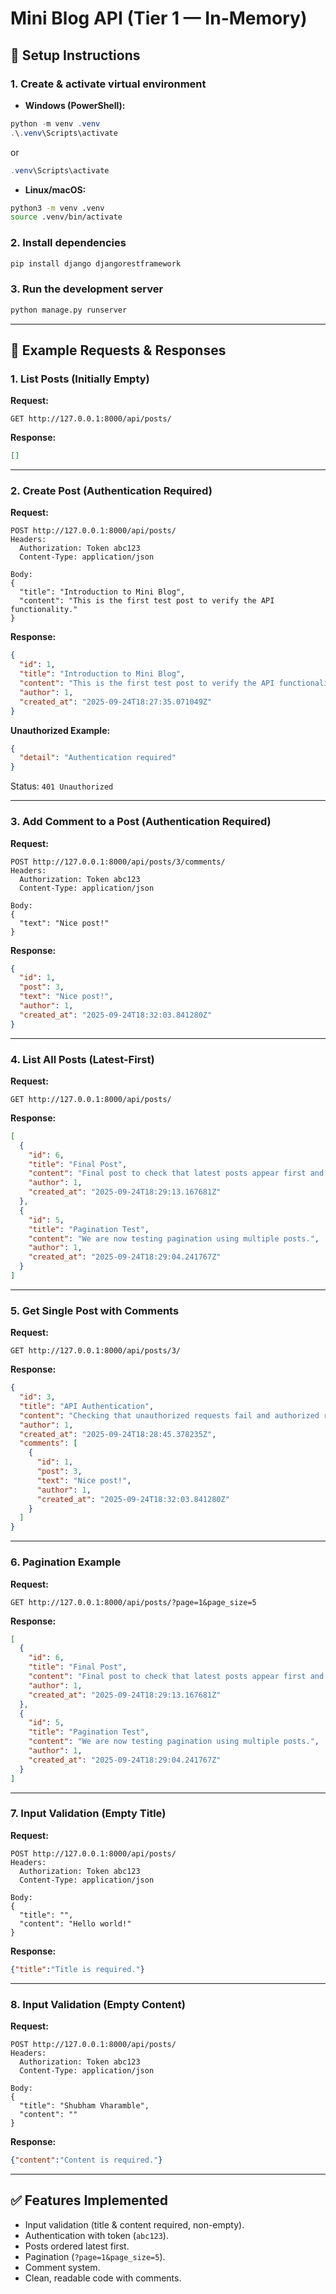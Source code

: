 # Mini Blog API (Tier 1 — In-Memory)

## 📌 Setup Instructions

### 1. Create & activate virtual environment
- **Windows (PowerShell):**
```powershell
python -m venv .venv
.\.venv\Scripts\activate
```
or
```powershell
.venv\Scripts\activate
```

- **Linux/macOS:**
```bash
python3 -m venv .venv
source .venv/bin/activate
```

### 2. Install dependencies
```bash
pip install django djangorestframework
```

### 3. Run the development server
```bash
python manage.py runserver
```

---

## 📌 Example Requests & Responses

### 1. List Posts (Initially Empty)
**Request:**
```
GET http://127.0.0.1:8000/api/posts/
```
**Response:**
```json
[]
```

---

### 2. Create Post (Authentication Required)
**Request:**
```
POST http://127.0.0.1:8000/api/posts/
Headers:
  Authorization: Token abc123
  Content-Type: application/json

Body:
{
  "title": "Introduction to Mini Blog",
  "content": "This is the first test post to verify the API functionality."
}
```

**Response:**
```json
{
  "id": 1,
  "title": "Introduction to Mini Blog",
  "content": "This is the first test post to verify the API functionality.",
  "author": 1,
  "created_at": "2025-09-24T18:27:35.071049Z"
}
```

**Unauthorized Example:**
```json
{
  "detail": "Authentication required"
}
```
Status: `401 Unauthorized`

---

### 3. Add Comment to a Post (Authentication Required)
**Request:**
```
POST http://127.0.0.1:8000/api/posts/3/comments/
Headers:
  Authorization: Token abc123
  Content-Type: application/json

Body:
{
  "text": "Nice post!"
}
```

**Response:**
```json
{
  "id": 1,
  "post": 3,
  "text": "Nice post!",
  "author": 1,
  "created_at": "2025-09-24T18:32:03.841280Z"
}
```

---

### 4. List All Posts (Latest-First)
**Request:**
```
GET http://127.0.0.1:8000/api/posts/
```
**Response:**
```json
[
  {
    "id": 6,
    "title": "Final Post",
    "content": "Final post to check that latest posts appear first and pagination works.",
    "author": 1,
    "created_at": "2025-09-24T18:29:13.167681Z"
  },
  {
    "id": 5,
    "title": "Pagination Test",
    "content": "We are now testing pagination using multiple posts.",
    "author": 1,
    "created_at": "2025-09-24T18:29:04.241767Z"
  }
]
```

---

### 5. Get Single Post with Comments
**Request:**
```
GET http://127.0.0.1:8000/api/posts/3/
```
**Response:**
```json
{
  "id": 3,
  "title": "API Authentication",
  "content": "Checking that unauthorized requests fail and authorized requests succeed.",
  "author": 1,
  "created_at": "2025-09-24T18:28:45.378235Z",
  "comments": [
    {
      "id": 1,
      "post": 3,
      "text": "Nice post!",
      "author": 1,
      "created_at": "2025-09-24T18:32:03.841280Z"
    }
  ]
}
```

---

### 6. Pagination Example
**Request:**
```
GET http://127.0.0.1:8000/api/posts/?page=1&page_size=5
```
**Response:**
```json
[
  {
    "id": 6,
    "title": "Final Post",
    "content": "Final post to check that latest posts appear first and pagination works.",
    "author": 1,
    "created_at": "2025-09-24T18:29:13.167681Z"
  },
  {
    "id": 5,
    "title": "Pagination Test",
    "content": "We are now testing pagination using multiple posts.",
    "author": 1,
    "created_at": "2025-09-24T18:29:04.241767Z"
  }
]
```

---

### 7. Input Validation (Empty Title)
**Request:**
```
POST http://127.0.0.1:8000/api/posts/
Headers:
  Authorization: Token abc123
  Content-Type: application/json

Body:
{
  "title": "",
  "content": "Hello world!"
}
```

**Response:**
```json
{"title":"Title is required."}
```

---

### 8. Input Validation (Empty Content)
**Request:**
```
POST http://127.0.0.1:8000/api/posts/
Headers:
  Authorization: Token abc123
  Content-Type: application/json

Body:
{
  "title": "Shubham Vharamble",
  "content": ""
}
```

**Response:**
```json
{"content":"Content is required."}
```

---

## ✅ Features Implemented
- Input validation (title & content required, non-empty).
- Authentication with token (`abc123`).
- Posts ordered latest first.
- Pagination (`?page=1&page_size=5`).
- Comment system.
- Clean, readable code with comments.
